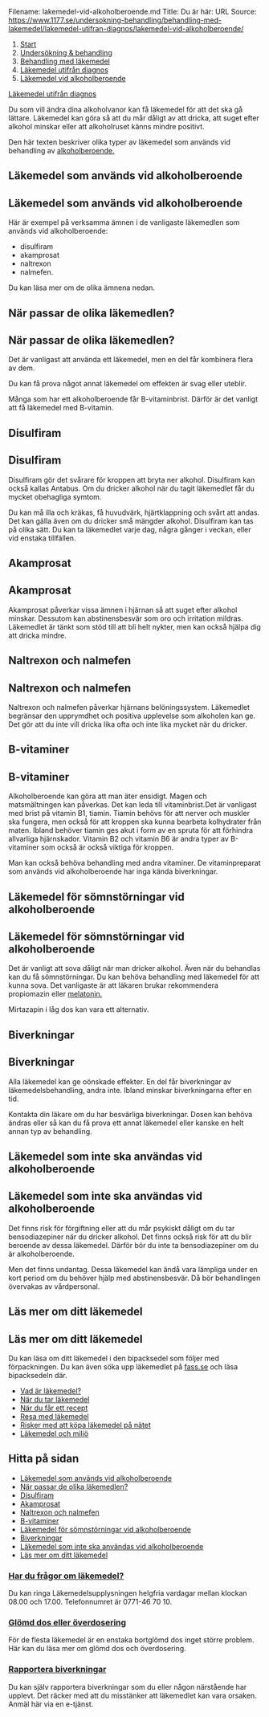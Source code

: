 Filename: lakemedel-vid-alkoholberoende.md
Title: Du är här:
URL Source: https://www.1177.se/undersokning-behandling/behandling-med-lakemedel/lakemedel-utifran-diagnos/lakemedel-vid-alkoholberoende/

1.  [Start](https://www.1177.se/)
2.  [Undersökning & behandling](https://www.1177.se/undersokning-behandling/)
3.  [Behandling med läkemedel](https://www.1177.se/undersokning-behandling/behandling-med-lakemedel/)
4.  [Läkemedel utifrån diagnos](https://www.1177.se/undersokning-behandling/behandling-med-lakemedel/lakemedel-utifran-diagnos/)
5.  [Läkemedel vid alkoholberoende](https://www.1177.se/undersokning-behandling/behandling-med-lakemedel/lakemedel-utifran-diagnos/lakemedel-vid-alkoholberoende/)

[Läkemedel utifrån diagnos](https://www.1177.se/undersokning-behandling/behandling-med-lakemedel/lakemedel-utifran-diagnos/)

Du som vill ändra dina alkoholvanor kan få läkemedel för att det ska gå lättare. Läkemedel kan göra så att du mår dåligt av att dricka, att suget efter alkohol minskar eller att alkoholruset känns mindre positivt.

Den här texten beskriver olika typer av läkemedel som används vid behandling av [alkoholberoende.](https://www.1177.se/sjukdomar--besvar/beroende-och-skadligt-bruk/alkoholberoende/)

Läkemedel som används vid alkoholberoende
-----------------------------------------

Läkemedel som används vid alkoholberoende
-----------------------------------------

Här är exempel på verksamma ämnen i de vanligaste läkemedlen som används vid alkoholberoende:

*   disulfiram
*   akamprosat
*   naltrexon
*   nalmefen.

Du kan läsa mer om de olika ämnena nedan.

När passar de olika läkemedlen?
-------------------------------

När passar de olika läkemedlen?
-------------------------------

Det är vanligast att använda ett läkemedel, men en del får kombinera flera av dem.

Du kan få prova något annat läkemedel om effekten är svag eller uteblir.

Många som har ett alkoholberoende får B-vitaminbrist. Därför är det vanligt att få läkemedel med B-vitamin.

Disulfiram
----------

Disulfiram
----------

Disulfiram gör det svårare för kroppen att bryta ner alkohol. Disulfiram kan också kallas Antabus. Om du dricker alkohol när du tagit läkemedlet får du mycket obehagliga symtom.

Du kan må illa och kräkas, få huvudvärk, hjärtklappning och svårt att andas. Det kan gälla även om du dricker små mängder alkohol. Disulfiram kan tas på olika sätt. Du kan ta läkemedlet varje dag, några gånger i veckan, eller vid enstaka tillfällen.

Akamprosat
----------

Akamprosat
----------

Akamprosat påverkar vissa ämnen i hjärnan så att suget efter alkohol minskar. Dessutom kan abstinensbesvär som oro och irritation mildras. Läkemedlet är tänkt som stöd till att bli helt nykter, men kan också hjälpa dig att dricka mindre.

Naltrexon och nalmefen
----------------------

Naltrexon och nalmefen
----------------------

Naltrexon och nalmefen påverkar hjärnans belöningssystem. Läkemedlet begränsar den upprymdhet och positiva upplevelse som alkoholen kan ge. Det gör att du inte vill dricka lika ofta och inte lika mycket när du dricker.

B-vitaminer
-----------

B-vitaminer
-----------

Alkoholberoende kan göra att man äter ensidigt. Magen och matsmältningen kan påverkas. Det kan leda till vitaminbrist.Det är vanligast med brist på vitamin B1, tiamin. Tiamin behövs för att nerver och muskler ska fungera, men också för att kroppen ska kunna bearbeta kolhydrater från maten. Ibland behöver tiamin ges akut i form av en spruta för att förhindra allvarliga hjärnskador. Vitamin B2 och vitamin B6 är andra typer av B-vitaminer som också är också viktiga för kroppen.

Man kan också behöva behandling med andra vitaminer. De vitaminpreparat som används vid alkoholberoende har inga kända biverkningar.

Läkemedel för sömnstörningar vid alkoholberoende
------------------------------------------------

Läkemedel för sömnstörningar vid alkoholberoende
------------------------------------------------

Det är vanligt att sova dåligt när man dricker alkohol. Även när du behandlas kan du få sömnstörningar. Du kan behöva behandling med läkemedel för att kunna sova. Det vanligaste är att läkaren brukar rekommendera propiomazin eller [melatonin.](https://www.1177.se/undersokning-behandling/behandling-med-lakemedel/lakemedel-utifran-diagnos/lakemedel-vid-somnsvarigheter/)

Mirtazapin i låg dos kan vara ett alternativ.

Biverkningar
------------

Biverkningar
------------

Alla läkemedel kan ge oönskade effekter. En del får biverkningar av läkemedelsbehandling, andra inte. Ibland minskar biverkningarna efter en tid.

Kontakta din läkare om du har besvärliga biverkningar. Dosen kan behöva ändras eller så kan du få prova ett annat läkemedel eller kanske en helt annan typ av behandling.

Läkemedel som inte ska användas vid alkoholberoende
---------------------------------------------------

Läkemedel som inte ska användas vid alkoholberoende
---------------------------------------------------

Det finns risk för förgiftning eller att du mår psykiskt dåligt om du tar bensodiazepiner när du dricker alkohol. Det finns också risk för att du blir beroende av dessa läkemedel. Därför bör du inte ta bensodiazepiner om du är alkoholberoende.

Men det finns undantag. Dessa läkemedel kan ändå vara lämpliga under en kort period om du behöver hjälp med abstinensbesvär. Då bör behandlingen övervakas av vårdpersonal.

Läs mer om ditt läkemedel
-------------------------

Läs mer om ditt läkemedel
-------------------------

Du kan läsa om ditt läkemedel i den bipacksedel som följer med förpackningen. Du kan även söka upp läkemedlet på [fass.se](https://www.1177.se/lankbiblioteket/nationella-lankar/f/fass-allmanhet/fass/ "Fass.se") och läsa bipacksedeln där.

*   [Vad är läkemedel?](https://www.1177.se/undersokning-behandling/behandling-med-lakemedel/om-lakemedel/vad-ar-lakemedel/)
*   [När du tar läkemedel](https://www.1177.se/undersokning-behandling/behandling-med-lakemedel/rad-om-lakemedel/nar-du-tar-lakemedel/)
*   [När du får ett recept](https://www.1177.se/undersokning-behandling/behandling-med-lakemedel/att-fa-recept-och-att-kopa-lakemedel/nar-du-far-ett-recept/)
*   [Resa med läkemedel](https://www.1177.se/undersokning-behandling/behandling-med-lakemedel/rad-om-lakemedel/resa-med-lakemedel/)
*   [Risker med att köpa läkemedel på nätet](https://www.1177.se/undersokning-behandling/behandling-med-lakemedel/att-fa-recept-och-att-kopa-lakemedel/att-kopa-lakemedel-pa-natet/)
*   [Läkemedel och miljö](https://www.1177.se/undersokning-behandling/behandling-med-lakemedel/om-lakemedel/lakemedel-och-miljo/)

Hitta på sidan
--------------

*   [Läkemedel som används vid alkoholberoende](https://www.1177.se/undersokning-behandling/behandling-med-lakemedel/lakemedel-utifran-diagnos/lakemedel-vid-alkoholberoende/#section-21183)
*   [När passar de olika läkemedlen?](https://www.1177.se/undersokning-behandling/behandling-med-lakemedel/lakemedel-utifran-diagnos/lakemedel-vid-alkoholberoende/#section-107682)
*   [Disulfiram](https://www.1177.se/undersokning-behandling/behandling-med-lakemedel/lakemedel-utifran-diagnos/lakemedel-vid-alkoholberoende/#section-21184)
*   [Akamprosat](https://www.1177.se/undersokning-behandling/behandling-med-lakemedel/lakemedel-utifran-diagnos/lakemedel-vid-alkoholberoende/#section-21185)
*   [Naltrexon och nalmefen](https://www.1177.se/undersokning-behandling/behandling-med-lakemedel/lakemedel-utifran-diagnos/lakemedel-vid-alkoholberoende/#section-107706)
*   [B-vitaminer](https://www.1177.se/undersokning-behandling/behandling-med-lakemedel/lakemedel-utifran-diagnos/lakemedel-vid-alkoholberoende/#section-21187)
*   [Läkemedel för sömnstörningar vid alkoholberoende](https://www.1177.se/undersokning-behandling/behandling-med-lakemedel/lakemedel-utifran-diagnos/lakemedel-vid-alkoholberoende/#section-21190)
*   [Biverkningar](https://www.1177.se/undersokning-behandling/behandling-med-lakemedel/lakemedel-utifran-diagnos/lakemedel-vid-alkoholberoende/#section-107685)
*   [Läkemedel som inte ska användas vid alkoholberoende](https://www.1177.se/undersokning-behandling/behandling-med-lakemedel/lakemedel-utifran-diagnos/lakemedel-vid-alkoholberoende/#section-21191)
*   [Läs mer om ditt läkemedel](https://www.1177.se/undersokning-behandling/behandling-med-lakemedel/lakemedel-utifran-diagnos/lakemedel-vid-alkoholberoende/#section-90896)

### [Har du frågor om läkemedel?](https://www.1177.se/lankbiblioteket/nationella-lankar/l/lakemedelsverket/lakemedelsverket---lakemedelsupplysningen/)

Du kan ringa Läkemedelsupplysningen helgfria vardagar mellan klockan 08.00 och 17.00. Telefonnumret är 0771-46 70 10.

### [Glömd dos eller överdosering](https://www.1177.se/lankbiblioteket/nationella-lankar/l/lakemedelsverket/lakemedelsverket---glomd-dos/)

För de flesta läkemedel är en enstaka bortglömd dos inget större problem. Här kan du läsa mer om glömd dos och överdosering.

### [Rapportera biverkningar](https://www.1177.se/lankbiblioteket/nationella-lankar/l/lakemedelsverket/lakemedelsverket---rapportera-biverkningar/)

Du kan själv rapportera biverkningar som du eller någon närstående har upplevt. Det räcker med att du misstänker att läkemedlet kan vara orsaken. Anmäl här via en e-tjänst.